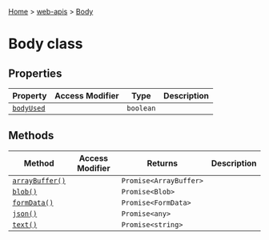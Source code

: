 [Home](./index) &gt; [web-apis](./web-apis.md) &gt; [Body](./web-apis.body.md)

# Body class

## Properties

|  Property | Access Modifier | Type | Description |
|  --- | --- | --- | --- |
|  [`bodyUsed`](./web-apis.body.bodyused.md) |  | `boolean` |  |

## Methods

|  Method | Access Modifier | Returns | Description |
|  --- | --- | --- | --- |
|  [`arrayBuffer()`](./web-apis.body.arraybuffer.md) |  | `Promise<ArrayBuffer>` |  |
|  [`blob()`](./web-apis.body.blob.md) |  | `Promise<Blob>` |  |
|  [`formData()`](./web-apis.body.formdata.md) |  | `Promise<FormData>` |  |
|  [`json()`](./web-apis.body.json.md) |  | `Promise<any>` |  |
|  [`text()`](./web-apis.body.text.md) |  | `Promise<string>` |  |

